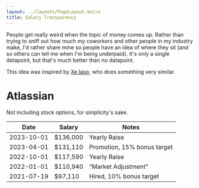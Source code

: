 ```yaml
---
layout: ../layouts/PageLayout.astro
title: Salary Transparency
---
```


People get really weird when the topic of money comes up. Rather than trying to sniff out how much my coworkers and other people in my industry make, I'd rather share mine so people have an idea of where they sit (and so others can tell me when I'm being underpaid). It's only a single datapoint, but that's much better than no datapoint.

This idea was inspired by [Xe Iaso](https://xeiaso.net/salary-transparency), who does something very similar.

# Atlassian

Not including stock options, for simplicity's sake.

| Date       | Salary    | Notes                           |
| ---------- | --------- | ------------------------------- |
| 2023-10-01 | \$136,000 | Yearly Raise                    |
| 2023-04-01 | \$131,110 | Promotion, 15% bonus target     |
| 2022-10-01 | \$117,590 | Yearly Raise                    |
| 2022-01-01 | \$110,940 | &ldquo;Market Adjustment&rdquo; |
| 2021-07-19 | \$97,110  | Hired, 10% bonus target         |
